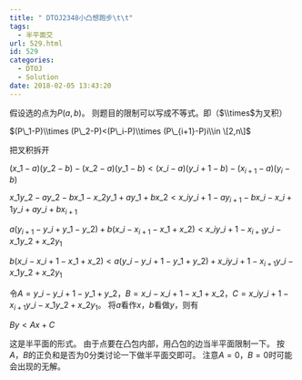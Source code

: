 ```yaml
---
title: " DTOJ2348小凸想跑步\t\t"
tags:
  - 半平面交
url: 529.html
id: 529
categories:
  - DTOJ
  - Solution
date: 2018-02-05 13:43:20
---
```


假设选的点为$P(a,b)$。 则题目的限制可以写成不等式。即（$\\times$为叉积）

$(P\_1-P)\\times (P\_2-P)<(P\_i-P)\\times (P\_{i+1}-P)i\\in \[2,n\]$

把叉积拆开

$(x\_1-a)(y\_2-b)-(x\_2-a)(y\_1-b)<(x\_i-a)(y\_{i+1}-b)-(x_{i+1}-a)(y_i-b)$

$x\_1y\_2-ay\_2-bx\_1-x\_2y\_1+ay\_1+bx\_2<x\_iy\_{i+1}-ay_{i+1}-bx\_i-x\_{i+1}y\_i+ay\_i+bx_{i+1}$

$a(y_{i+1}-y\_i+y\_1-y\_2)+b(x\_i-x_{i+1}-x\_1+x\_2)<x\_iy\_{i+1}-x_{i+1}y\_i-x\_1y\_2+x\_2y_1$

$b(x\_i-x\_{i+1}-x\_1+x\_2)<a(y\_i-y\_{i+1}-y\_1+y\_2)+x\_iy\_{i+1}-x_{i+1}y\_i-x\_1y\_2+x\_2y_1$

令$A=y\_i-y\_{i+1}-y\_1+y\_2$，$B=x\_i-x\_{i+1}-x\_1+x\_2$，$C=x\_iy\_{i+1}-x_{i+1}y\_i-x\_1y\_2+x\_2y_1$。 将$a$看作$x$，$b$看做$y$，则有

$By<Ax+C$

这是半平面的形式。 由于点要在凸包内部，用凸包的边当半平面限制一下。 按$A$，$B$的正负和是否为$0$分类讨论一下做半平面交即可。 注意$A=0$，$B=0$时可能会出现的无解。